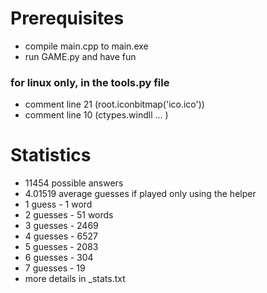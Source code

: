 # Prerequisites
* compile main.cpp to main.exe
* run GAME.py and have fun

### for linux only, in the tools.py file 
*    comment line 21 (root.iconbitmap('ico.ico'))
*    comment line 10 (ctypes.windll ... )

# Statistics
* 11454 possible answers
* 4.01519 average guesses if played only using the helper
* 1 guess - 1 word
* 2 guesses - 51 words
* 3 guesses - 2469
* 4 guesses - 6527
* 5 guesses - 2083
* 6 guesses - 304
* 7 guesses - 19
* more details in _stats.txt